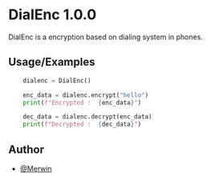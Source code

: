 
# DialEnc 1.0.0

DialEnc is a encryption based on dialing system in phones.



## Usage/Examples

```python
    dialenc = DialEnc()
```

```python
    enc_data = dialenc.encrypt("hello")
    print(f"Encrypted :  {enc_data}")

```

```python
    dec_data = dialenc.decrypt(enc_data)
    print(f"Decrypted :  {dec_data}")
```


## Author

- [@Merwin](https://www.github.com/mastercodermerwin)
